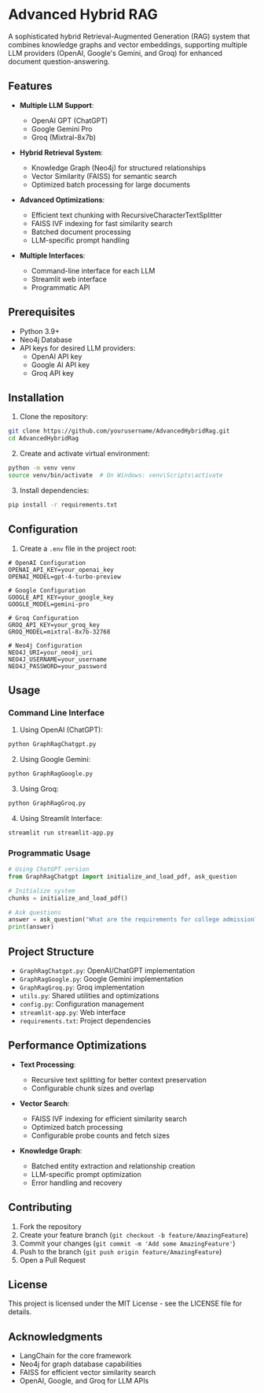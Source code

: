 # Advanced Hybrid RAG

A sophisticated hybrid Retrieval-Augmented Generation (RAG) system that combines knowledge graphs and vector embeddings, supporting multiple LLM providers (OpenAI, Google's Gemini, and Groq) for enhanced document question-answering.

## Features

- **Multiple LLM Support**:

  - OpenAI GPT (ChatGPT)
  - Google Gemini Pro
  - Groq (Mixtral-8x7b)

- **Hybrid Retrieval System**:

  - Knowledge Graph (Neo4j) for structured relationships
  - Vector Similarity (FAISS) for semantic search
  - Optimized batch processing for large documents

- **Advanced Optimizations**:

  - Efficient text chunking with RecursiveCharacterTextSplitter
  - FAISS IVF indexing for fast similarity search
  - Batched document processing
  - LLM-specific prompt handling

- **Multiple Interfaces**:
  - Command-line interface for each LLM
  - Streamlit web interface
  - Programmatic API

## Prerequisites

- Python 3.9+
- Neo4j Database
- API keys for desired LLM providers:
  - OpenAI API key
  - Google AI API key
  - Groq API key

## Installation

1. Clone the repository:

```bash
git clone https://github.com/yourusername/AdvancedHybridRag.git
cd AdvancedHybridRag
```

2. Create and activate virtual environment:

```bash
python -m venv venv
source venv/bin/activate  # On Windows: venv\Scripts\activate
```

3. Install dependencies:

```bash
pip install -r requirements.txt
```

## Configuration

1. Create a `.env` file in the project root:

```env
# OpenAI Configuration
OPENAI_API_KEY=your_openai_key
OPENAI_MODEL=gpt-4-turbo-preview

# Google Configuration
GOOGLE_API_KEY=your_google_key
GOOGLE_MODEL=gemini-pro

# Groq Configuration
GROQ_API_KEY=your_groq_key
GROQ_MODEL=mixtral-8x7b-32768

# Neo4j Configuration
NEO4J_URI=your_neo4j_uri
NEO4J_USERNAME=your_username
NEO4J_PASSWORD=your_password
```

## Usage

### Command Line Interface

1. Using OpenAI (ChatGPT):

```bash
python GraphRagChatgpt.py
```

2. Using Google Gemini:

```bash
python GraphRagGoogle.py
```

3. Using Groq:

```bash
python GraphRagGroq.py
```

4. Using Streamlit Interface:

```bash
streamlit run streamlit-app.py
```

### Programmatic Usage

```python
# Using ChatGPT version
from GraphRagChatgpt import initialize_and_load_pdf, ask_question

# Initialize system
chunks = initialize_and_load_pdf()

# Ask questions
answer = ask_question("What are the requirements for college admission?")
print(answer)
```

## Project Structure

- `GraphRagChatgpt.py`: OpenAI/ChatGPT implementation
- `GraphRagGoogle.py`: Google Gemini implementation
- `GraphRagGroq.py`: Groq implementation
- `utils.py`: Shared utilities and optimizations
- `config.py`: Configuration management
- `streamlit-app.py`: Web interface
- `requirements.txt`: Project dependencies

## Performance Optimizations

- **Text Processing**:

  - Recursive text splitting for better context preservation
  - Configurable chunk sizes and overlap

- **Vector Search**:

  - FAISS IVF indexing for efficient similarity search
  - Optimized batch processing
  - Configurable probe counts and fetch sizes

- **Knowledge Graph**:
  - Batched entity extraction and relationship creation
  - LLM-specific prompt optimization
  - Error handling and recovery

## Contributing

1. Fork the repository
2. Create your feature branch (`git checkout -b feature/AmazingFeature`)
3. Commit your changes (`git commit -m 'Add some AmazingFeature'`)
4. Push to the branch (`git push origin feature/AmazingFeature`)
5. Open a Pull Request

## License

This project is licensed under the MIT License - see the LICENSE file for details.

## Acknowledgments

- LangChain for the core framework
- Neo4j for graph database capabilities
- FAISS for efficient vector similarity search
- OpenAI, Google, and Groq for LLM APIs
